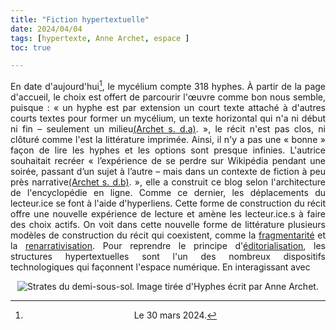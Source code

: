 ```yaml
---
title: "Fiction hypertextuelle"
date: 2024/04/04
tags: [hypertexte, Anne Archet, espace ]
toc: true

---
```

<DIV STYLE="text-align:justify">

En date d'aujourd'hui[^1], le mycélium compte 318 hyphes. À partir de la page d'accueil, le choix est offert de parcourir l'œuvre comme bon nous semble, puisque : « un hyphe est par extension un court texte attaché à d'autres courts textes pour former un mycélium, un texte horizontal qui n'a ni début ni fin – seulement un milieu[(Archet s. d.a)](https://cgermain97.github.io/Feu-de-Foret/docs/biblio/). », le récit n'est pas clos, ni clôturé comme l'est la littérature imprimée. Ainsi, il n'y a pas une « bonne » façon de lire les hyphes et les options sont presque infinies. L'autrice souhaitait recréer « l’expérience de se perdre sur Wikipédia pendant une soirée, passant d’un sujet à l’autre – mais dans un contexte de fiction à peu près narrative[(Archet s. d.b)](https://cgermain97.github.io/Feu-de-Foret/docs/biblio/). », elle a construit ce blog selon l'architecture de l'encyclopédie en ligne. Comme ce dernier, les déplacements du lecteur.ice se font à l'aide d'hyperliens. Cette forme de construction du récit offre une nouvelle expérience de lecture et amène les lecteur.ice.s à faire des choix actifs. On voit dans cette nouvelle forme de littérature plusieurs modèles de construction du récit qui coexistent, comme la [fragmentarité](https://cgermain97.github.io/Feu-de-Foret/docs/fragment/) et la [renarrativisation](https://cgermain97.github.io/Feu-de-Foret/docs//). Pour reprendre le principe d'[éditorialisation](https://cgermain97.github.io/Feu-de-Foret/docs/%C3%A9dit/), les structures hypertextuelles sont l'un des nombreux dispositifs technologiques qui façonnent l'espace numérique. En interagissant avec 




<DIV STYLE="text-align:center">

![Strates du demi-sous-sol. Image tirée d'*Hyphes* écrit par Anne Archet.](https://hyphes.net/images/thumb/7/79/Carte_du_demi-sous-sol.png/462px-Carte_du_demi-sous-sol.png)





[^1]: Le 30 mars 2024.
[^2]: Émise par [Pascal Brissette](https://fr.wikipedia.org/wiki/Pascal_Brissette).
